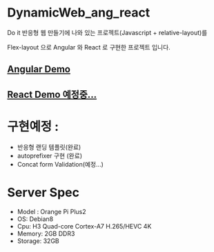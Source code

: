 # DynamicWeb_ang_react

Do it 반응형 웹 만들기에 나와 있는 프로젝트(Javascript + relative-layout)를

Flex-layout 으로 Angular 와 React 로 구현한 프로젝트 입니다.

## [Angular Demo](http://221.149.240.50:3000)

## [React Demo 예정중...](http://221.149.240.50:3000)

# 구현예정 :

-   반응형 랜딩 템플릿(완료)
-   autoprefixer 구현 (완료)
-   Concat form Validation(예정...)

# Server Spec

-   Model : Orange Pi Plus2
-   OS: Debian8
-   Cpu: H3 Quad-core Cortex-A7 H.265/HEVC 4K
-   Memory: 2GB DDR3
-   Storage: 32GB
